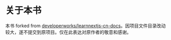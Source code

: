 # 关于本书

本书 forked from [developerworks/learnnextjs-cn-docs](https://github.com/developerworks/learnnextjs-cn-docs)。因项目文件目录改动较大，遂不提交到原项目。仅在此表达对原作者的敬意和感谢。
